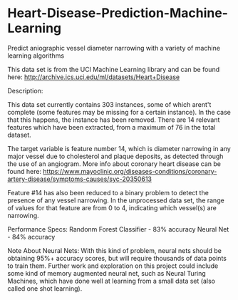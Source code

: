 # Heart-Disease-Prediction-Machine-Learning
Predict aniographic vessel diameter narrowing with a variety of machine learning algorithms  

This data set is from the UCI Machine Learning library and can be found here: http://archive.ics.uci.edu/ml/datasets/Heart+Disease 

Description: 

This data set currently contains 303 instances, some of which arent't complete (some features may be missing for a certain instance). In the case that this happens, the instance has been removed. There are 14 relevant features which have been extracted, from a maximum of 76 in the total dataset. 

The target variable is feature number 14, which is diameter narrowing in any major vessel due to cholesterol and plaque deposits, as detected through the use of an angiogram. More info about coronary heart disease can be found here: https://www.mayoclinic.org/diseases-conditions/coronary-artery-disease/symptoms-causes/syc-20350613

Feature #14 has also been reduced to a binary problem to detect the presence of any vessel narrowing. In the unprocessed data set, the range of values for that feature are from 0 to 4, indicating which vessel(s) are narrowing. 

Performance Specs: 
Randonm Forest Classifier - 83% accuracy
Neural Net - 84% accuracy 

Note About Neural Nets: With this kind of problem, neural nets should be obtaining 95%+ accuracy scores, but will require thousands of data points to train them. Further work and exploration on this project could include some kind of memory augmented neural net, such as Neural Turing Machines, which have done well at learning from a small data set (also called one shot learning). 
